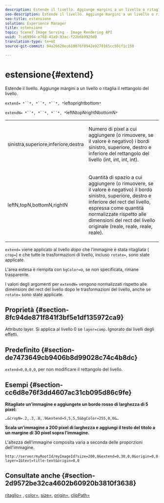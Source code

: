 ```yaml
---
description: Estende il livello. Aggiunge margini a un livello o ritaglia il rettangolo del livello.
seo-description: Estende il livello. Aggiunge margini a un livello o ritaglia il rettangolo del livello.
seo-title: estensione
solution: Experience Manager
title: estensione
topic: Scene7 Image Serving - Image Rendering API
uuid: 7ca69994-e788-41a9-93ac-f22b6b9920d0
translation-type: tm+mt
source-git-commit: 94a26628ec619076f0942e9278165cc591f1c150

---
```



# estensione{#extend}

Estende il livello. Aggiunge margini a un livello o ritaglia il rettangolo del livello.

`extend= *``*, *``*, *``*, *`leftoprightbottom`*`

`extendN= *``*, *``*, *``*, *`leftNtopNrightNbottomN`*`

<table id="simpletable_1DCCD469712B423C8154630127DC5F54"> 
 <tr class="strow"> 
  <td class="stentry"> <p><span class="codeph"> <span class="varname"> sinistra,superiore,inferiore,destra</span></span> </p></td> 
  <td class="stentry"> <p>Numero di pixel a cui aggiungere (o rimuovere, se il valore è negativo) i bordi sinistro, superiore, destro e inferiore del rettangolo del livello (int, int, int, int). </p></td> 
 </tr> 
 <tr class="strow"> 
  <td class="stentry"> <p><span class="codeph"> <span class="varname"> leftN,topN,bottomN,rightN</span></span> </p></td> 
  <td class="stentry"> <p>Quantità di spazio a cui aggiungere (o rimuovere, se il valore è negativo) il bordo sinistro, superiore, destro e inferiore del rect del livello, espressa come quantità normalizzate rispetto alle dimensioni del rect del livello originale (reale, reale, reale, reale). </p></td> 
 </tr> 
</table>

`extend=` viene applicato al livello *dopo* che l’immagine è stata ritagliata ( `crop=`) e che tutte le trasformazioni di livello, incluso `rotate=`, sono state applicate.

L&#39;area estesa è riempita con `bgColor=`o, se non specificata, rimane trasparente.

I valori degli argomenti per `extendN=` vengono normalizzati rispetto alle dimensioni del rect del livello dopo le trasformazioni del livello, anche se `rotate=` sono state applicate.

## Proprietà {#section-8fc94de871f841f3bf5e1df135972ca9}

Attributo layer. Si applica al livello 0 se `layer=comp`. Ignorato dai livelli degli effetti.

## Predefinito {#section-de7473649cb9406b8d99028c74c4b8dc}

`extend=0,0,0,0`, per non modificare il rettangolo del livello.

## Esempi {#section-cc6d8e76f3dd4607ac31cb095d86c9fe}

**Ritagliate un’immagine e aggiungete un bordo rosso di larghezza di 5 pixel:**

`…&cropN=.2,.3,.8,.9&extend=5,5,5,5&bgColor=255,0,0&…`

**Scala un’immagine a 200 pixel di larghezza e aggiungi il testo del titolo a un margine di 30 pixel sopra l’immagine.**

L&#39;altezza dell&#39;immagine composita varia a seconda delle proporzioni dell&#39;immagine.

`http://server/myRootId/myImageId?size=200,0&extend=0,30,0,0&origin=0,0 layer=1&text=title-text&origin=0,0`

## Consultate anche {#section-2d9572be32ca4602b60920b3810f3638}

[ritaglio=](../../../../../is-api/http-ref/image-serving-api-ref/c-http-protocol-reference/c-command-reference/r-crop.md#reference-6fd0f6399966446ab4425ce050572eab) , [color=](/help/aem-is-ir-api/is-api/http-ref/image-serving-api-ref/c-http-protocol-reference/c-data-types/r-is-http-color.md), [size=](../../../../../is-api/http-ref/image-serving-api-ref/c-http-protocol-reference/c-data-types/r-size.md#reference-04d383f32c7b4003bed9978cb854747b), [origin=](../../../../../is-api/http-ref/image-serving-api-ref/c-http-protocol-reference/c-command-reference/r-origin.md#reference-e11c7ac06e2240cc884c3fec98f05138), [clipPath=](../../../../../is-api/http-ref/image-serving-api-ref/c-http-protocol-reference/c-command-reference/r-clippath.md#reference-8139b1b52dc54749b51b109521ddf83d)
